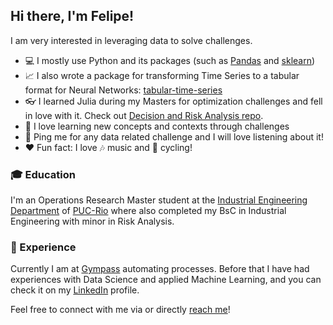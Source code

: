 ## Hi there, I'm Felipe!

I am very interested in leveraging data to solve challenges.

- 💻 I mostly use Python and its packages (such as [Pandas](https://pandas.pydata.org/) and [sklearn](https://scikit-learn.org/stable/))
- 📈 I also wrote a package for transforming Time Series to a tabular format for Neural Networks: [tabular-time-series](https://github.com/felipewhitaker/tabular-time-series)
- 👓 I learned  Julia during my Masters for optimization challenges and fell in love with it. Check out [Decision and Risk Analysis repo](https://github.com/felipewhitaker/decision_and_risk_analysis).
- 🌱 I love learning new concepts and contexts through challenges
- 💬 Ping me for any data related challenge and I will love listening about it!
- ❤️ Fun fact: I love 🎶 music and 🚴 cycling!

### 🎓 Education

I'm an Operations Research Master student at the [Industrial Engineering Department](http://www.ind.puc-rio.br/en/) of [PUC-Rio](https://www.puc-rio.br/index.html) where also completed my BsC in Industrial Engineering with minor in Risk Analysis.
 
### 💼 Experience 

Currently I am at [Gympass](https://site.gympass.com/) automating processes. Before that I have had experiences with Data Science and applied Machine Learning, and you can check it on my [LinkedIn](https://linkedin.com/in/felipe-whitaker) profile.

Feel free to connect with me via or directly [reach me](mailto:nasvmustbedown+github@gmail.com)!

<!--
Images
 Python: <img src="https://upload.wikimedia.org/wikipedia/commons/thumb/c/c3/Python-logo-notext.svg/800px-Python-logo-notext.svg.png" width=26px/>
 JuliaLang: <img src="https://upload.wikimedia.org/wikipedia/commons/thumb/1/1f/Julia_Programming_Language_Logo.svg/1200px-Julia_Programming_Language_Logo.svg.png" width=26px/>
 DEI: <img src="https://www.maxwell.vrac.puc-rio.br/projetosEspeciais/DEI/img/DEI-logo.png" width=26px/>
 PUC-Rio: <img src="https://upload.wikimedia.org/wikipedia/pt/9/9d/PUC-Rio-Logo.jpg" width=26px/>
 LinkedIn: <img src = "https://cdn.jsdelivr.net/npm/simple-icons@v3/icons/linkedin.svg" width=26px />
Check: 
 Auto updates README with new information: https://github.com/maximousblk/maximousblk
/>
